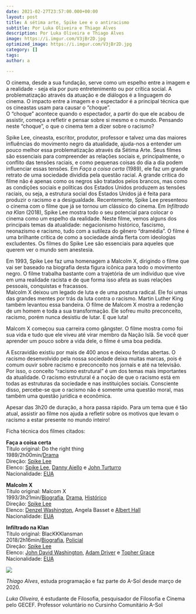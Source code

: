 ```yaml
---
date: 2021-02-27T23:57:00.000+00:00
layout: post
title: A sétima arte, Spike Lee e o antiracismo
subtitle: Por Luka Oliveira e Thiago Alves
description: Por Luka Oliveira e Thiago Alves
image: https://i.imgur.com/V3jBr2D.jpg
optimized_image: https://i.imgur.com/V3jBr2D.jpg
category: []
tags: 
author: a

---
```

O cinema, desde a sua fundação, serve como um espelho entre a imagem e a realidade - seja ela por puro entretenimento ou por crítica social. A problematização através da atuação e de diálogos é a linguagem do cinema. O impacto entre a imagem e o espectador é a principal técnica que os cineastas usam para causar o “choque”.  
O “choque” acontece quando o espectador, a partir do que ele acabou de assistir, começa a refletir e pensar sobre si mesmo e o mundo. Pensando neste “choque”, o que o cinema tem a dizer sobre o racismo?

Spike Lee, cineasta, escritor, produtor, professor e talvez uma das maiores influências do movimento negro da atualidade, ajuda-nos a entender um pouco melhor essa problematização através da Sétima Arte. Seus filmes são essenciais para compreender as relações sociais e, principalmente, o conflito das tensões raciais, e como pequenas coisas do dia a dia podem influenciar essas tensões. Em _Faça a coisa certa_ (1989), ele faz um grande retrato de uma sociedade dividida pela questão racial. A grande crítica do filme não é apenas como os negros são tratados pelos brancos, mas como as condições sociais e políticas dos Estados Unidos produzem as tensões raciais, ou seja, a estrutura social dos Estados Unidos já é feita para produzir o racismo e a desigualdade. Recentemente, Spike Lee presenteou o cinema com o filme que já se tornou um clássico do cinema. Em _Infiltrado na Klan_ (2018), Spike Lee mostra todo o seu potencial para colocar o cinema como um espelho da realidade. Neste filme, vemos alguns dos principais temas da atualidade: negacionismo histórico, fascismo, neonazismo e racismo, tudo com a sutileza do gênero “dramédia”. O filme é uma brilhante crítica de como a sociedade ainda flerta com ideologias excludentes. Os filmes do Spike Lee são essenciais para aqueles que querem ver o mundo sem anestesia.

Em 1993, Spike Lee faz uma homenagem a Malcolm X, dirigindo o filme que vai ser baseado na biografia desta figura icônica para todo o movimento negro. O filme trabalha bastante com a trajetória de um indivíduo que vive em uma realidade racista e de que forma isso afeta as suas relações pessoais, conquistas e fracassos.  
Malcolm X deixou um legado de luta e de uma postura radical. Ele foi umas das grandes mentes por trás da luta contra o racismo. Martin Luther King também levantou essa bandeira. O filme de Malcom X mostra a redenção de um homem e toda a sua transformação. Ele sofreu muito preconceito, racismo, porém nunca desistiu de lutar. E que luta!

Malcom X começou sua carreira como gângster. O filme mostra como foi sua vida e tudo que ele viveu até virar membro da Nação Islã. Se você quer aprender um pouco sobre a vida dele, o filme é uma boa pedida.

A Escravidão existiu por mais de 400 anos e deixou feridas abertas. O racismo desenvolvido pela nossa sociedade deixa muitas marcas, pois é comum ouvir sobre racismo e preconceito nos jornais e até na televisão. Por isso, o conceito “racismo estrutural” é um dos temas mais importantes da atualidade. O racismo estrutural é a noção de que o racismo está em todas as estruturas da sociedade e nas instituições sociais. Consciente disso, percebe-se que o racismo não é somente uma questão moral, mas também uma questão jurídica e econômica.

Apesar das 3h20 de duração, a hora passa rápido. Para um tema que é tão atual, assistir ao filme nos ajuda a refletir sobre os motivos que levam o racismo a estar presente no mundo inteiro!

Ficha técnica dos filmes citados:

**Faça a coisa certa**  
Título original: Do the right thing  
1989/2h00min/[Drama](http://www.adorocinema.com/filmes-todos/notas-espectadores/genero-13008/)  
Direção: [Spike Lee](http://www.adorocinema.com/personalidades/personalidade-9680/)  
Elenco: [Spike Lee](http://www.adorocinema.com/personalidades/personalidade-9680/), [Danny Aiello](http://www.adorocinema.com/personalidades/personalidade-1007/) e [John Turturro](http://www.adorocinema.com/personalidades/personalidade-14017/)  
Nacionalidade: [EUA](http://www.adorocinema.com/filmes-todos/notas-espectadores/pais-5002/)

**Malcolm X**  
Título original: Malcom X  
1993/3h21min/[Biografia](http://www.adorocinema.com/filmes-todos/notas-espectadores/genero-13027/), [Drama](http://www.adorocinema.com/filmes-todos/notas-espectadores/genero-13008/), [Histórico](http://www.adorocinema.com/filmes-todos/notas-espectadores/genero-13015/)  
Direção: [Spike Lee](http://www.adorocinema.com/personalidades/personalidade-9680/)  
Elenco: [Denzel Washington](http://www.adorocinema.com/personalidades/personalidade-8504/), Angela Basset e [Albert Hall](http://www.adorocinema.com/personalidades/personalidade-10559/)  
Nacionalidade: [EUA](http://www.adorocinema.com/filmes-todos/notas-espectadores/pais-5002/)

**Infiltrado na Klan**  
Título original: BlacKKKlansman  
2018/2h16min/[Biografia](http://www.adorocinema.com/filmes-todos/notas-espectadores/genero-13027/), [Policial](http://www.adorocinema.com/filmes-todos/notas-espectadores/genero-13018/)  
Direção: [Spike Lee](http://www.adorocinema.com/personalidades/personalidade-9680/)  
Elenco: [John David Washington](http://www.adorocinema.com/personalidades/personalidade-418466/), [Adam Driver](http://www.adorocinema.com/personalidades/personalidade-502681/) e [Topher Grace](http://www.adorocinema.com/personalidades/personalidade-46687/)  
Nacionalidade: [EUA](http://www.adorocinema.com/filmes-todos/notas-espectadores/pais-5002/)

![](https://i.imgur.com/SWluvB2.jpg)

_Thiago Alves_, estuda programação e faz parte do A-Sol desde março de 2020.

_Luka Oliveira_, é estudante de Filosofia, pesquisador de Filosofia e Cinema pelo GECEF. Professor voluntário no Cursinho Comunitário A-Sol